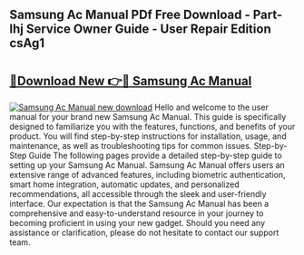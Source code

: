 ## Samsung Ac Manual PDf Free Download - Part-lhj Service Owner Guide - User Repair Edition csAg1

# <h2><a href="http://cf26806.oget.top/?id=Samsung+Ac+Manual">🔗Download New 👉🔴 Samsung Ac Manual</a></h2>

[![Samsung Ac Manual new download](https://i.imgur.com/5g1atiW.png)](http://cf26806.oget.top/?id=Samsung+Ac+Manual)
Hello and welcome to the user manual for your brand new Samsung Ac Manual. This guide is specifically designed to familiarize you with the features, functions, and benefits of your product. You will find step-by-step instructions for installation, usage, and maintenance, as well as troubleshooting tips for common issues. Step-by-Step Guide The following pages provide a detailed step-by-step guide to setting up your Samsung Ac Manual. Samsung Ac Manual offers users an extensive range of advanced features, including biometric authentication, smart home integration, automatic updates, and personalized recommendations, all accessible through the sleek and user-friendly interface. Our expectation is that the Samsung Ac Manual has been a comprehensive and easy-to-understand resource in your journey to becoming proficient in using your new gadget. Should you need any assistance or clarification, please do not hesitate to contact our support team.
